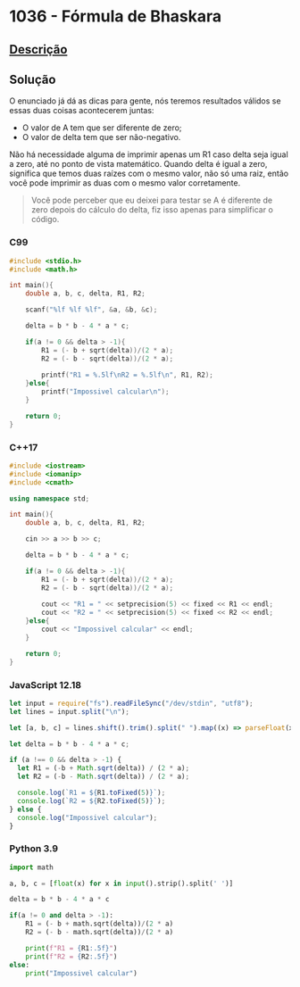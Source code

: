 # 1036 - Fórmula de Bhaskara

## [Descrição](https://www.beecrowd.com.br/judge/pt/problems/view/1036)

## Solução

O enunciado já dá as dicas para gente, nós teremos resultados válidos se essas duas coisas acontecerem juntas:

* O valor de A tem que ser diferente de zero;
* O valor de delta tem que ser não-negativo.

Não há necessidade alguma de imprimir apenas um R1 caso delta seja igual a zero, até no ponto de vista matemático. Quando delta é igual a zero, significa que temos duas raízes com o mesmo valor, não só uma raiz, então você pode imprimir as duas com o mesmo valor corretamente.

> Você pode perceber que eu deixei para testar se A é diferente de zero depois do cálculo do delta, fiz isso apenas para simplificar o código.


### C99

```c
#include <stdio.h>
#include <math.h>

int main(){
    double a, b, c, delta, R1, R2;

    scanf("%lf %lf %lf", &a, &b, &c);

    delta = b * b - 4 * a * c;

    if(a != 0 && delta > -1){
        R1 = (- b + sqrt(delta))/(2 * a);
        R2 = (- b - sqrt(delta))/(2 * a);
        
        printf("R1 = %.5lf\nR2 = %.5lf\n", R1, R2);
    }else{
        printf("Impossivel calcular\n");
    }

    return 0;
}
```

### C++17

```cpp
#include <iostream>
#include <iomanip>
#include <cmath>

using namespace std;

int main(){
    double a, b, c, delta, R1, R2;

    cin >> a >> b >> c;

    delta = b * b - 4 * a * c;

    if(a != 0 && delta > -1){
        R1 = (- b + sqrt(delta))/(2 * a);
        R2 = (- b - sqrt(delta))/(2 * a);
        
        cout << "R1 = " << setprecision(5) << fixed << R1 << endl;
        cout << "R2 = " << setprecision(5) << fixed << R2 << endl;
    }else{
        cout << "Impossivel calcular" << endl;
    }

    return 0;
}
```

### JavaScript 12.18

```javascript
let input = require("fs").readFileSync("/dev/stdin", "utf8");
let lines = input.split("\n");

let [a, b, c] = lines.shift().trim().split(" ").map((x) => parseFloat(x));

let delta = b * b - 4 * a * c;

if (a !== 0 && delta > -1) {
  let R1 = (-b + Math.sqrt(delta)) / (2 * a);
  let R2 = (-b - Math.sqrt(delta)) / (2 * a);

  console.log(`R1 = ${R1.toFixed(5)}`);
  console.log(`R2 = ${R2.toFixed(5)}`);
} else {
  console.log("Impossivel calcular");
}
```

### Python 3.9

```python
import math

a, b, c = [float(x) for x in input().strip().split(' ')]

delta = b * b - 4 * a * c

if(a != 0 and delta > -1):
    R1 = (- b + math.sqrt(delta))/(2 * a)
    R2 = (- b - math.sqrt(delta))/(2 * a)

    print(f"R1 = {R1:.5f}")
    print(f"R2 = {R2:.5f}")
else:
    print("Impossivel calcular")
```